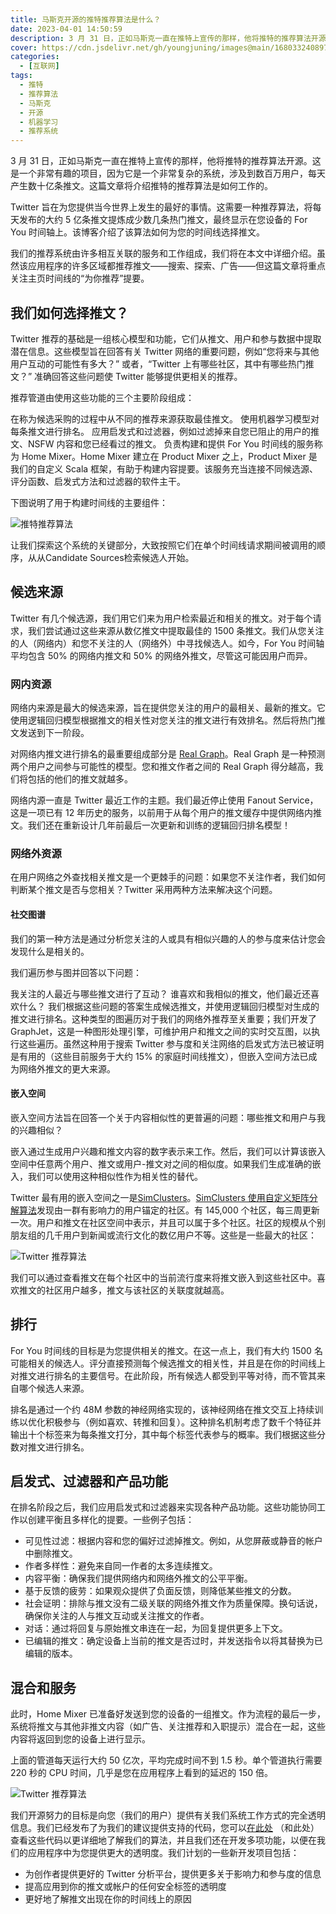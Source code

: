 ```yaml
---
title: 马斯克开源的推特推荐算法是什么？
date: 2023-04-01 14:50:59
description: 3 月 31 日，正如马斯克一直在推特上宣传的那样，他将推特的推荐算法开源。这是一个非常有趣的项目，因为它是一个非常复杂的系统，涉及到数百万用户，每天产生数十亿条推文。这篇文章将介绍推特的推荐算法是如何工作的。
cover: https://cdn.jsdelivr.net/gh/youngjuning/images@main/1680332408977.png
categories:
  - [互联网]
tags:
  - 推特
  - 推荐算法
  - 马斯克
  - 开源
  - 机器学习
  - 推荐系统
---
```


<ins class="adsbygoogle" style="display:block; text-align:center;"  data-ad-layout="in-article" data-ad-format="fluid" data-ad-client="ca-pub-7962287588031867" data-ad-slot="2542544532"></ins><script> (adsbygoogle = window.adsbygoogle || []).push({});</script>

3 月 31 日，正如马斯克一直在推特上宣传的那样，他将推特的推荐算法开源。这是一个非常有趣的项目，因为它是一个非常复杂的系统，涉及到数百万用户，每天产生数十亿条推文。这篇文章将介绍推特的推荐算法是如何工作的。

Twitter 旨在为您提供当今世界上发生的最好的事情。这需要一种推荐算法，将每天发布的大约 5 亿条推文提炼成少数几条热门推文，最终显示在您设备的 For You 时间轴上。该博客介绍了该算法如何为您的时间线选择推文。

我们的推荐系统由许多相互关联的服务和工作组成，我们将在本文中详细介绍。虽然该应用程序的许多区域都推荐推文——搜索、探索、广告——但这篇文章将重点关注主页时间线的“为你推荐”提要。

## 我们如何选择推文？

Twitter 推荐的基础是一组核心模型和功能，它们从推文、用户和参与数据中提取潜在信息。这些模型旨在回答有关 Twitter 网络的重要问题，例如“您将来与其他用户互动的可能性有多大？” 或者，“Twitter 上有哪些社区，其中有哪些热门推文？” 准确回答这些问题使 Twitter 能够提供更相关的推荐。

推荐管道由使用这些功能的三个主要阶段组成：

在称为候选采购的过程中从不同的推荐来源获取最佳推文。
使用机器学习模型对每条推文进行排名。
应用启发式和过滤器，例如过滤掉来自您已阻止的用户的推文、NSFW 内容和您已经看过的推文。
负责构建和提供 For You 时间线的服务称为 Home Mixer。Home Mixer 建立在 Product Mixer 之上，Product Mixer 是我们的自定义 Scala 框架，有助于构建内容提要。该服务充当连接不同候选源、评分函数、启发式方法和过滤器的软件主干。

下图说明了用于构建时间线的主要组件：

![推特推荐算法](https://cdn.jsdelivr.net/gh/youngjuning/images@main/1680331902056.png)

让我们探索这个系统的关键部分，大致按照它们在单个时间线请求期间被调用的顺序，从从Candidate Sources检索候选人开始。

## 候选来源

Twitter 有几个候选源，我们用它们来为用户检索最近和相关的推文。对于每个请求，我们尝试通过这些来源从数亿推文中提取最佳的 1500 条推文。我们从您关注的人（网络内）和您不关注的人（网络外）中寻找候选人。如今，For You 时间轴平均包含 50% 的网络内推文和 50% 的网络外推文，尽管这可能因用户而异。

### 网内资源

网络内来源是最大的候选来源，旨在提供您关注的用户的最相关、最新的推文。它使用逻辑回归模型根据推文的相关性对您关注的推文进行有效排名。然后将热门推文发送到下一阶段。

对网络内推文进行排名的最重要组成部分是 [Real Graph](https://www.ueo-workshop.com/wp-content/uploads/2014/04/sig-alternate.pdf)。Real Graph 是一种预测两个用户之间参与可能性的模型。您和推文作者之间的 Real Graph 得分越高，我们将包括的他们的推文就越多。

网络内源一直是 Twitter 最近工作的主题。我们最近停止使用 Fanout Service，这是一项已有 12 年历史的服务，以前用于从每个用户的推文缓存中提供网络内推文。我们还在重新设计几年前最后一次更新和训练的逻辑回归排名模型！

### 网络外资源

在用户网络之外查找相关推文是一个更棘手的问题：如果您不关注作者，我们如何判断某个推文是否与您相关？Twitter 采用两种方法来解决这个问题。

#### 社交图谱

我们的第一种方法是通过分析您关注的人或具有相似兴趣的人的参与度来估计您会发现什么是相关的。

我们遍历参与图并回答以下问题：

我关注的人最近与哪些推文进行了互动？
谁喜欢和我相似的推文，他们最近还喜欢什么？
我们根据这些问题的答案生成候选推文，并使用逻辑回归模型对生成的推文进行排名。这种类型的图遍历对于我们的网络外推荐至关重要；我们开发了GraphJet，这是一种图形处理引擎，可维护用户和推文之间的实时交互图，以执行这些遍历。虽然这种用于搜索 Twitter 参与度和关注网络的启发式方法已被证明是有用的（这些目前服务于大约 15% 的家庭时间线推文），但嵌入空间方法已成为网络外推文的更大来源。

#### 嵌入空间

嵌入空间方法旨在回答一个关于内容相似性的更普遍的问题：哪些推文和用户与我的兴趣相似？

嵌入通过生成用户兴趣和推文内容的数字表示来工作。然后，我们可以计算该嵌入空间中任意两个用户、推文或用户-推文对之间的相似度。如果我们生成准确的嵌入，我们可以使用这种相似性作为相关性的替代。

Twitter 最有用的嵌入空间之一是[SimClusters](https://dl.acm.org/doi/10.1145/3394486.3403370)。[SimClusters 使用自定义矩阵分解算法](https://github.com/twitter/sbf)发现由一群有影响力的用户锚定的社区。有 145,000 个社区，每三周更新一次。用户和推文在社区空间中表示，并且可以属于多个社区。社区的规模从个别朋友组的几千用户到新闻或流行文化的数亿用户不等。这些是一些最大的社区：

![Twitter 推荐算法](https://cdn.jsdelivr.net/gh/youngjuning/images@main/1680332081420.png)

我们可以通过查看推文在每个社区中的当前流行度来将推文嵌入到这些社区中。喜欢推文的社区用户越多，推文与该社区的关联度就越高。

## 排行

For You 时间线的目标是为您提供相关的推文。在这一点上，我们有大约 1500 名可能相关的候选人。评分直接预测每个候选推文的相关性，并且是在你的时间线上对推文进行排名的主要信号。在此阶段，所有候选人都受到平等对待，而不管其来自哪个候选人来源。

排名是通过一个约 48M 参数的神经网络实现的，该神经网络在推文交互上持续训练以优化积极参与（例如喜欢、转推和回复）。这种排名机制考虑了数千个特征并输出十个标签来为每条推文打分，其中每个标签代表参与的概率。我们根据这些分数对推文进行排名。

## 启发式、过滤器和产品功能

在排名阶段之后，我们应用启发式和过滤器来实现各种产品功能。这些功能协同工作以创建平衡且多样化的提要。一些例子包括：

- 可见性过滤：根据内容和您的偏好过滤掉推文。例如，从您屏蔽或静音的帐户中删除推文。
- 作者多样性：避免来自同一作者的太多连续推文。
- 内容平衡：确保我们提供网络内和网络外推文的公平平衡。
- 基于反馈的疲劳：如果观众提供了负面反馈，则降低某些推文的分数。
- 社会证明：排除与推文没有二级关联的网络外推文作为质量保障。换句话说，确保你关注的人与推文互动或关注推文的作者。
- 对话：通过将回复与原始推文串连在一起，为回复提供更多上下文。
- 已编辑的推文：确定设备上当前的推文是否过时，并发送指令以将其替换为已编辑的版本。

## 混合和服务

此时，Home Mixer 已准备好发送到您的设备的一组推文。作为流程的最后一步，系统将推文与其他非推文内容（如广告、关注推荐和入职提示）混合在一起，这些内容将返回到您的设备上进行显示。

上面的管道每天运行大约 50 亿次，平均完成时间不到 1.5 秒。单个管道执行需要 220 秒的 CPU 时间，几乎是您在应用程序上看到的延迟的 150 倍。

![Twitter 推荐算法](https://cdn.jsdelivr.net/gh/youngjuning/images@main/1680332154794.png)

我们开源努力的目标是向您（我们的用户）提供有关我们系统工作方式的完全透明信息。我们已经发布了为我们的建议提供支持的代码，您可以[在此处](https://github.com/twitter/the-algorithm) （和此处）查看这些代码以更详细地了解我们的算法，并且我们还在开发多项功能，以便在我们的应用程序中为您提供更大的透明度。我们计划的一些新开发项目包括：

- 为创作者提供更好的 Twitter 分析平台，提供更多关于影响力和参与度的信息
- 提高应用到你的推文或帐户的任何安全标签的透明度
- 更好地了解推文出现在你的时间线上的原因
